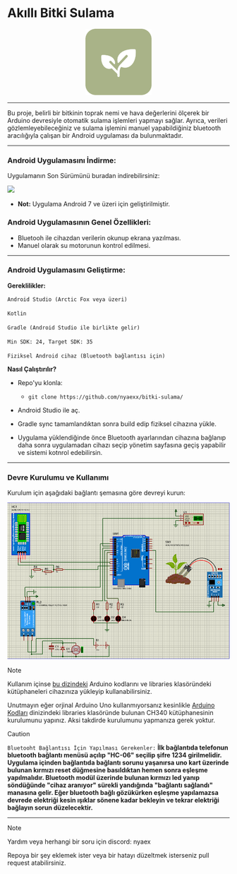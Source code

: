 # Akıllı Bitki Sulama
<p align="center">
  <img src="https://github.com/nyaexx/bitki-sulama/blob/main/.github/bitkisulamalogo.png" width="150px">
</p>


---
Bu proje, belirli bir bitkinin toprak nemi ve hava değerlerini ölçerek bir Arduino devresiyle otomatik sulama işlemleri yapmayı sağlar. Ayrıca, verileri gözlemleyebileceğiniz ve sulama işlemini manuel yapabildiğiniz bluetooth aracılığıyla çalışan bir Android uygulaması da bulunmaktadır.

---
### Android Uygulamasını İndirme:

Uygulamanın Son Sürümünü buradan indirebilirsiniz:

[![](https://img.shields.io/badge/Bitki%20Sulama-n1.6-green)](https://github.com/nyaexx/bitki-sulama/releases/tag/n1.6) 

- **Not:** Uygulama Android 7 ve üzeri için geliştirilmiştir.

### Android Uygulamasının Genel Özellikleri:
- Bluetooh ile cihazdan verilerin okunup ekrana yazılması.
- Manuel olarak su motorunun kontrol edilmesi.

---

### Android Uygulamasını Geliştirme:

**Gereklilikler:**

    Android Studio (Arctic Fox veya üzeri)

    Kotlin

    Gradle (Android Studio ile birlikte gelir)

    Min SDK: 24, Target SDK: 35

    Fiziksel Android cihaz (Bluetooth bağlantısı için)

**Nasıl Çalıştırılır?**

- Repo'yu klonla:

  -  ``git clone https://github.com/nyaexx/bitki-sulama/``

- Android Studio ile aç.

- Gradle sync tamamlandıktan sonra build edip fiziksel cihazına yükle.

- Uygulama yüklendiğinde önce Bluetooth ayarlarından cihazına bağlanıp daha sonra uygulamadan cihazı seçip yönetim sayfasına geçiş yapabilir ve sistemi kotnrol edebilirsin.

---

### Devre Kurulumu ve Kullanımı
Kurulum için aşağıdaki bağlantı şemasına göre devreyi kurun:
<p align="center">
  <img src="https://github.com/nyaexx/bitki-sulama/blob/main/Arduino%20Kodlar%C4%B1/ba%C4%9Flanti%C5%9Femas%C4%B1.png" width="">
</p>

> [!NOTE]
> Kullanım içinse [bu dizindeki](https://github.com/nyaexx/bitki-sulama/tree/main/Arduino%20Kodlar%C4%B1) Arduino kodlarını ve libraries klasöründeki kütüphaneleri cihazınıza yükleyip kullanabilirsiniz.
>
> Unutmayın eğer orjinal Arduino Uno kullanmıyorsanız kesinlikle [Arduino Kodları](https://github.com/nyaexx/bitki-sulama/tree/main/Arduino%20Kodlar%C4%B1) dinizindeki libraries klasöründe bulunan CH340 kütüphanesinin kurulumunu yapınız. Aksi takdirde kurulumunu yapmanıza gerek yoktur.

> [!CAUTION]
> ``Bluetooht Bağlantısı İçin Yapılması Gerekenler:``
**İlk bağlantıda telefonun bluetooth bağlantı menüsü açılıp "HC-06" seçilip şifre 1234 girilmelidir.
Uygulama içinden bağlantıda bağlantı sorunu yaşanırsa uno kart üzerinde bulunan kırmızı reset düğmesine basıldıktan hemen sonra eşleşme yapılmalıdır.
Bluetooth modül üzerinde bulunan kırmızı led yanıp söndüğünde "cihaz aranıyor" sürekli yandığında "bağlantı sağlandı" manasına gelir.
Eğer bluetooth bağlı gözükürken eşleşme yapılamazsa devrede elektriği kesin ışıklar sönene kadar bekleyin ve tekrar elektriği bağlayın sorun düzelecektir.**



---

> [!NOTE]
> Yardım veya herhangi bir soru için discord: nyaex
> 
> Repoya bir şey eklemek ister veya bir hatayı düzeltmek isterseniz pull request atabilirsiniz.

